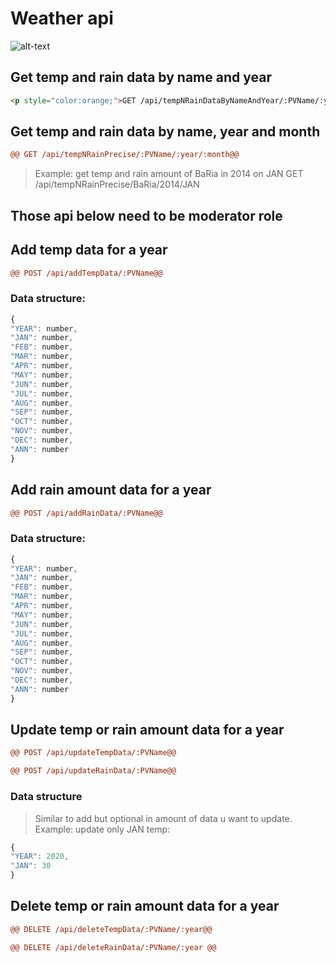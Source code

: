 # Weather api

![alt-text](https://img.freepik.com/free-photo/pastel-background-sky-feminine-style_53876-104862.jpg?size=626&ext=jpg)

## Get temp and rain data by name and year

```html
<p style="color:orange;">GET /api/tempNRainDataByNameAndYear/:PVName/:year</p>
```

## Get temp and rain data by name, year and month

```diff
@@ GET /api/tempNRainPrecise/:PVName/:year/:month@@
```

> Example: get temp and rain amount of BaRia in 2014 on JAN
> GET /api/tempNRainPrecise/BaRia/2014/JAN

## Those api below need to be moderator role

## Add temp data for a year

```diff
@@ POST /api/addTempData/:PVName@@
```

### Data structure:

```javascript
{
"YEAR": number,
"JAN": number,
"FEB": number,
"MAR": number,
"APR": number,
"MAY": number,
"JUN": number,
"JUL": number,
"AUG": number,
"SEP": number,
"OCT": number,
"NOV": number,
"DEC": number,
"ANN": number
}
```

## Add rain amount data for a year

```diff
@@ POST /api/addRainData/:PVName@@
```

### Data structure:

```javascript
{
"YEAR": number,
"JAN": number,
"FEB": number,
"MAR": number,
"APR": number,
"MAY": number,
"JUN": number,
"JUL": number,
"AUG": number,
"SEP": number,
"OCT": number,
"NOV": number,
"DEC": number,
"ANN": number
}
```

## Update temp or rain amount data for a year

```diff
@@ POST /api/updateTempData/:PVName@@

@@ POST /api/updateRainData/:PVName@@
```

### Data structure

> Similar to add but optional in amount of data u want to update. Example: update only JAN temp:

```javascript
{
"YEAR": 2020,
"JAN": 30
}
```

## Delete temp or rain amount data for a year

```diff
@@ DELETE /api/deleteTempData/:PVName/:year@@

@@ DELETE /api/deleteRainData/:PVName/:year @@
```
